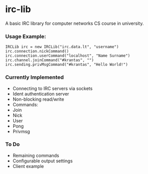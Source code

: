 # irc-lib
A basic IRC library for computer networks CS course in university.

### Usage Example:

    IRCLib irc = new IRCLib("irc.data.lt", "username")
    irc.connection.nickCommand()
    irc.connection.userCommand("localhost", "Name Surname")
    irc.channel.joinCommand("#krantas", "")
    irc.sending.privMsgCommand("#krantas", "Hello World!")

### Currently Implemented

* Connecting to IRC servers via sockets
* Ident authentication server
* Non-blocking read/write
* Commands:
 * Join
 * Nick
 * User
 * Pong
 * Privmsg

### To Do

* Remaining commands
* Configurable output settings
* Client example